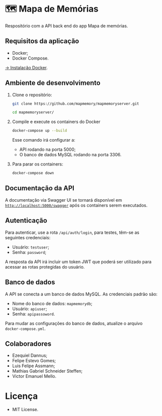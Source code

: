 # 🗺 Mapa de Memórias 

Respositório com a API back end do app Mapa de memórias.

## Requisitos da aplicação

- Docker;
- Docker Compose.

[-> Instalação Docker](https://docs.google.com/document/d/1ktNOhnK6ty9N4Ejly5cqk1Q5YBMh8TWpdxZ0HmTmMcc/edit?usp=sharing).

## Ambiente de desenvolvimento

1. Clone o repositório:

    ```sh
    git clone https://github.com/mapmemory/mapmemoryserver.git

    cd mapmemoryserver/
    ```

2. Compile e execute os containers do Docker
    ```sh
    docker-compose up --build
    ```

    Esse comando irá configurar a:    
    - API rodando na porta 5000;
    - O banco de dados MySQL rodando na porta 3306.

3. Para parar os containers:
    ```sh
    docker-compose down
    ```

## Documentação da API

A documentação via Swagger UI se tornará disponível em [`http://localhost:5000/swagger`](http://localhost:5000/swagger) após os containers serem executados.

## Autenticação

Para autenticar, use a rota `/api/auth/login`, para testes, têm-se as seguintes credenciais:
- Usuário: `testuser`;
- Senha: `password`;

A resposta da API irá incluir um token JWT que poderá ser utilizado para acessar as rotas protegidas do usuário.

## Banco de dados

A API se conecta a um banco de dados MySQL. As credenciais padrão são:

- Nome do banco de dados: `mapmemorydb`;
- Usuário: `apiuser`;
- Senha: `apipassoword`.

Para mudar as configurações do banco de dados, atualize o arquivo `docker-compose.yml`.

## Colaboradores

- Ezequiel Dannus;
- Felipe Estevo Gomes;
- Luis Felipe Assmann;
- Mathias Gabriel Schneider Steffen;
- Victor Emanuel Mello.

# Licença

- MIT License.